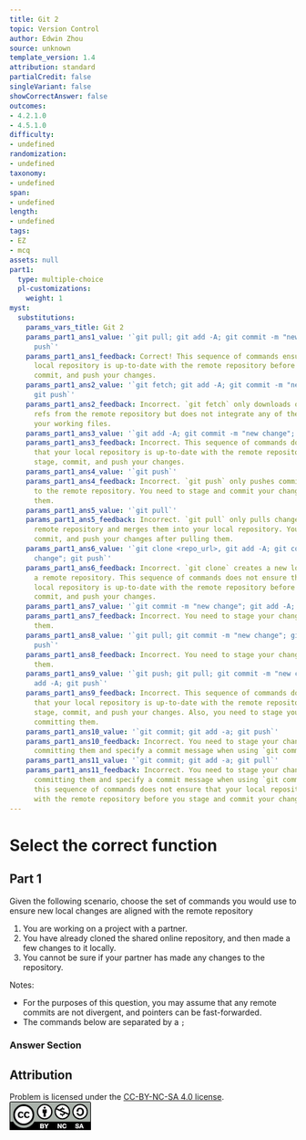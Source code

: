 ```yaml
---
title: Git 2
topic: Version Control
author: Edwin Zhou
source: unknown
template_version: 1.4
attribution: standard
partialCredit: false
singleVariant: false
showCorrectAnswer: false
outcomes:
- 4.2.1.0
- 4.5.1.0
difficulty:
- undefined
randomization:
- undefined
taxonomy:
- undefined
span:
- undefined
length:
- undefined
tags:
- EZ
- mcq
assets: null
part1:
  type: multiple-choice
  pl-customizations:
    weight: 1
myst:
  substitutions:
    params_vars_title: Git 2
    params_part1_ans1_value: '`git pull; git add -A; git commit -m "new change"; git
      push`'
    params_part1_ans1_feedback: Correct! This sequence of commands ensures that your
      local repository is up-to-date with the remote repository before you stage,
      commit, and push your changes.
    params_part1_ans2_value: '`git fetch; git add -A; git commit -m "new change";
      git push`'
    params_part1_ans2_feedback: Incorrect. `git fetch` only downloads objects and
      refs from the remote repository but does not integrate any of the new data into
      your working files.
    params_part1_ans3_value: '`git add -A; git commit -m "new change"; git push`'
    params_part1_ans3_feedback: Incorrect. This sequence of commands does not ensure
      that your local repository is up-to-date with the remote repository before you
      stage, commit, and push your changes.
    params_part1_ans4_value: '`git push`'
    params_part1_ans4_feedback: Incorrect. `git push` only pushes committed changes
      to the remote repository. You need to stage and commit your changes before pushing
      them.
    params_part1_ans5_value: '`git pull`'
    params_part1_ans5_feedback: Incorrect. `git pull` only pulls changes from the
      remote repository and merges them into your local repository. You need to stage,
      commit, and push your changes after pulling them.
    params_part1_ans6_value: '`git clone <repo_url>, git add -A; git commit -m "new
      change"; git push`'
    params_part1_ans6_feedback: Incorrect. `git clone` creates a new local copy of
      a remote repository. This sequence of commands does not ensure that an existing
      local repository is up-to-date with the remote repository before you stage,
      commit, and push your changes.
    params_part1_ans7_value: '`git commit -m "new change"; git add -A; git push`'
    params_part1_ans7_feedback: Incorrect. You need to stage your changes before committing
      them.
    params_part1_ans8_value: '`git pull; git commit -m "new change"; git add -A; git
      push`'
    params_part1_ans8_feedback: Incorrect. You need to stage your changes before committing
      them.
    params_part1_ans9_value: '`git push; git pull; git commit -m "new change"; git
      add -A; git push`'
    params_part1_ans9_feedback: Incorrect. This sequence of commands does not ensure
      that your local repository is up-to-date with the remote repository before you
      stage, commit, and push your changes. Also, you need to stage your changes before
      committing them.
    params_part1_ans10_value: '`git commit; git add -a; git push`'
    params_part1_ans10_feedback: Incorrect. You need to stage your changes before
      committing them and specify a commit message when using `git commit`.
    params_part1_ans11_value: '`git commit; git add -a; git pull`'
    params_part1_ans11_feedback: Incorrect. You need to stage your changes before
      committing them and specify a commit message when using `git commit`. Also,
      this sequence of commands does not ensure that your local repository is up-to-date
      with the remote repository before you stage and commit your changes.
---
```

# Select the correct function

## Part 1

Given the following scenario, choose the set of commands you would use to ensure new local changes are aligned with the remote repository

1. You are working on a project with a partner.
1. You have already cloned the shared online repository, and then made a few changes to it locally.
1. You cannot be sure if your partner has made any changes to the repository.

Notes:

- For the purposes of this question, you may assume that any remote commits are not divergent, and pointers can be fast-forwarded.
- The commands below are separated by a `;`

### Answer Section

## Attribution

Problem is licensed under the [CC-BY-NC-SA 4.0 license](https://creativecommons.org/licenses/by-nc-sa/4.0/).<br> ![The Creative Commons 4.0 license requiring attribution-BY, non-commercial-NC, and share-alike-SA license.](https://raw.githubusercontent.com/firasm/bits/master/by-nc-sa.png)